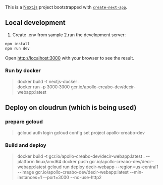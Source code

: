 This is a [Next.js](https://nextjs.org/) project bootstrapped with [`create-next-app`](https://github.com/vercel/next.js/tree/canary/packages/create-next-app).

## Local development
1. Create .env from sample
2.run the development server:

```bash
npm install
npm run dev
```

Open [http://localhost:3000](http://localhost:3000) with your browser to see the result.

### Run by docker
> docker build -t nextjs-docker .      
> docker run -p 3000:3000 gcr.io/apollo-creabo-dev/decir-webapp:latest

## Deploy on cloudrun (which is being used)
### prepare gcloud
> gcloud auth login
> gcloud config set project apollo-creabo-dev

### Build and deploy
> docker build -t gcr.io/apollo-creabo-dev/decir-webapp:latest . --platform linux/amd64 
> docker push gcr.io/apollo-creabo-dev/decir-webapp:latest
> gcloud run deploy decir-webapp --region=us-central1 --image gcr.io/apollo-creabo-dev/decir-webapp:latest --min-instances=1 --port=3000 --no-use-http2